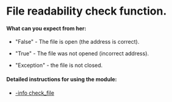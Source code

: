 # File readability check function.


<h4>
 What can you expect from her:
</h4>

- "False" - The file is open (the address is correct).

- "True" - The file was not opened (incorrect address).

- "Exception" - the file is not closed.

<h4>
 Detailed instructions for using the module:
</h4>

- [-info check_file](https://github.com/CyTon-Code/WorkingWithFiles/blob/main/CheckFile/info.txt)

